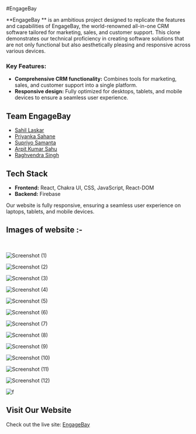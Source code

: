 #EngageBay

**EngageBay ** is an ambitious project designed to replicate the features and capabilities of EngageBay, the world-renowned all-in-one CRM software tailored for marketing, sales, and customer support. This clone demonstrates our technical proficiency in creating software solutions that are not only functional but also aesthetically pleasing and responsive across various devices.

### Key Features:
- **Comprehensive CRM functionality:** Combines tools for marketing, sales, and customer support into a single platform.
- **Responsive design:** Fully optimized for desktops, tablets, and mobile devices to ensure a seamless user experience.

## Team EngageBay
- [Sahil Laskar](https://github.com/Sakil9051)
- [Priyanka Sahane](https://github.com/er-priyanka)
- [Supriyo Samanta](https://github.com/supriyosamanta1997)
- [Arpit Kumar Sahu](https://github.com/arpitkumarsahu)
- [Raghvendra Singh](https://github.com/raghavendra7992)

## Tech Stack
- **Frontend:** React, Chakra UI, CSS, JavaScript, React-DOM
- **Backend:** Firebase

Our website is fully responsive, ensuring a seamless user experience on laptops, tablets, and mobile devices.

<H2>Images of website :- </H2>

</br>

![Screenshot (1)](https://user-images.githubusercontent.com/103948325/209424895-c446cf56-655b-40e2-9de9-d9e5c0d5a55a.png)

![Screenshot (2)](https://user-images.githubusercontent.com/103948325/209424980-8a25c850-9923-4fbd-b15f-93d1d05abee4.png)

![Screenshot (3)](https://user-images.githubusercontent.com/103948325/209424997-b7490306-e397-4a80-a8db-a30b2036413c.png)

![Screenshot (4)](https://user-images.githubusercontent.com/103948325/209425017-1be06a5b-6ec2-4f93-bfe1-d3d079f3ccd6.png)

![Screenshot (5)](https://user-images.githubusercontent.com/103948325/209425028-9a863188-3c9f-4bc3-a370-1e8aa31d290c.png)

![Screenshot (6)](https://user-images.githubusercontent.com/103948325/209425036-b09a6fae-ff2a-4bb0-bb75-0ce9fd9c1487.png)

![Screenshot (7)](https://user-images.githubusercontent.com/103948325/209425046-7b0314e6-8fa0-42e1-83a6-ecd7e6ee19cc.png)

![Screenshot (8)](https://user-images.githubusercontent.com/103948325/209425061-acb5f1f5-a7a1-4bec-914a-833ef5ea3424.png)

![Screenshot (9)](https://user-images.githubusercontent.com/103948325/209425073-6b3a95a3-77e7-4cb0-9128-32690db9a044.png)

![Screenshot (10)](https://user-images.githubusercontent.com/103948325/209425122-6d246156-5fde-40a2-9701-655b2326674e.png)

![Screenshot (11)](https://user-images.githubusercontent.com/103948325/209425085-0a545cc8-3cd8-49df-b43d-58826a61f95a.png)

![Screenshot (12)](https://user-images.githubusercontent.com/103948325/209425106-908ccf4d-8ee3-4b2e-8c85-a8786876e5c2.png)

![f](https://user-images.githubusercontent.com/105920094/208587218-ce8c55bd-d61f-4af1-91d5-deea9f2ca743.png)


## Visit Our Website
Check out the live site: [EngageBay](https://brawny-base-7995-6r5h.vercel.app/)



